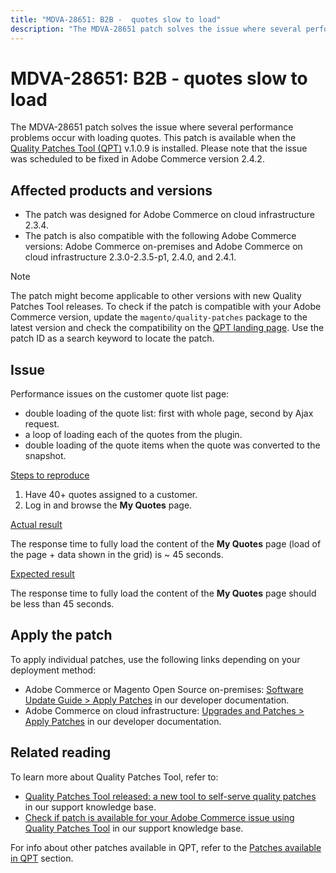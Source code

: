 ```yaml
---
title: "MDVA-28651: B2B -  quotes slow to load"
description: "The MDVA-28651 patch solves the issue where several performance problems occur with loading quotes. This patch is available when the [Quality Patches Tool (QPT)](https://support.magento.com/hc/en-us/articles/360047139492) v.1.0.9 is installed. Please note that the issue was scheduled to be fixed in Adobe Commerce version 2.4.2."
---
```


# MDVA-28651: B2B -  quotes slow to load

The MDVA-28651 patch solves the issue where several performance problems occur with loading quotes. This patch is available when the [Quality Patches Tool (QPT)](https://support.magento.com/hc/en-us/articles/360047139492) v.1.0.9 is installed. Please note that the issue was scheduled to be fixed in Adobe Commerce version 2.4.2.

## Affected products and versions

* The patch was designed for Adobe Commerce on cloud infrastructure 2.3.4.
* The patch is also compatible with the following Adobe Commerce versions: Adobe Commerce on-premises and Adobe Commerce on cloud infrastructure 2.3.0-2.3.5-p1, 2.4.0, and 2.4.1.

>[!NOTE]
>
>The patch might become applicable to other versions with new Quality Patches Tool releases. To check if the patch is compatible with your Adobe Commerce version, update the `magento/quality-patches` package to the latest version and check the compatibility on the [QPT landing page](https://devdocs.magento.com/quality-patches/tool.html#patch-grid). Use the patch ID as a search keyword to locate the patch.

## Issue

Performance issues on the customer quote list page:

* double loading of the quote list: first with whole page, second by Ajax request.
* a loop of loading each of the quotes from the plugin.
* double loading of the quote items when the quote was converted to the snapshot.

 <u>Steps to reproduce</u>

1. Have 40+ quotes assigned to a customer.
1. Log in and browse the **My Quotes** page.

 <u>Actual result</u>

The response time to fully load the content of the **My Quotes** page (load of the page + data shown in the grid) is ~ 45 seconds.

 <u>Expected result</u>

The response time to fully load the content of the **My Quotes** page should be less than 45 seconds.

## Apply the patch

To apply individual patches, use the following links depending on your deployment method:

* Adobe Commerce or Magento Open Source on-premises: [Software Update Guide > Apply Patches](https://devdocs.magento.com/guides/v2.4/comp-mgr/patching/mqp.html) in our developer documentation.
* Adobe Commerce on cloud infrastructure: [Upgrades and Patches > Apply Patches](https://devdocs.magento.com/cloud/project/project-patch.html) in our developer documentation.

## Related reading

To learn more about Quality Patches Tool, refer to:

* [Quality Patches Tool released: a new tool to self-serve quality patches](https://support.magento.com/hc/en-us/articles/360047139492) in our support knowledge base.
* [Check if patch is available for your Adobe Commerce issue using Quality Patches Tool](https://support.magento.com/hc/en-us/articles/360047125252) in our support knowledge base.

For info about other patches available in QPT, refer to the [Patches available in QPT](https://support.magento.com/hc/en-us/sections/360010506631-Patches-available-in-MQP-tool-) section. 
